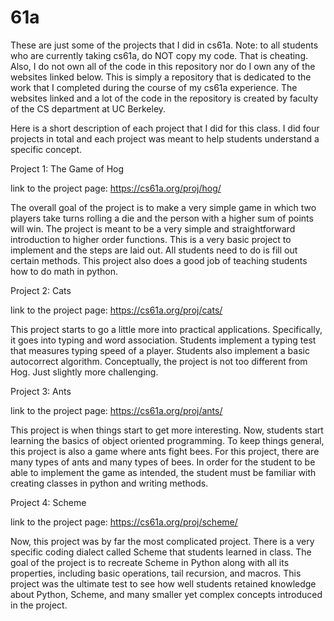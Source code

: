 # 61a
These are just some of the projects that I did in cs61a. Note: to all students who are currently taking cs61a, do NOT copy my code. That is cheating. Also, I do not own all of the code in this repository nor do I own any of the websites linked below. This is simply a repository that is dedicated to the work that I completed during the course of my cs61a experience. The websites linked and a lot of the code in the repository is created by faculty of the CS department at UC Berkeley. 

Here is a short description of each project that I did for this class. I did four projects in total and each project was meant to help students understand a specific concept.

Project 1: The Game of Hog

link to the project page: https://cs61a.org/proj/hog/

The overall goal of the project is to make a very simple game in which two players take turns rolling a die and the person with a higher sum of points will win. The project is meant to be a very simple and straightforward introduction to higher order functions. This is a very basic project to implement and the steps are laid out. All students need to do is fill out certain methods. This project also does a good job of teaching students how to do math in python.

Project 2: Cats

link to the project page: https://cs61a.org/proj/cats/

This project starts to go a little more into practical applications. Specifically, it goes into typing and word association. Students implement a typing test that measures typing speed of a player. Students also implement a basic autocorrect algorithm. Conceptually, the project is not too different from Hog. Just slightly more challenging.

Project 3: Ants

link to the project page: https://cs61a.org/proj/ants/

This project is when things start  to get more interesting. Now, students start learning the basics of object oriented programming. To keep things general, this project is also a game where ants fight bees. For this project, there are many types of ants and many types of bees. In order for the student to be able to implement the game as intended, the student must be familiar with creating classes in python and writing methods. 

Project 4: Scheme

link to the project page: https://cs61a.org/proj/scheme/

Now, this project was by far the most complicated project. There is a very specific coding dialect called Scheme that students learned in class. The goal of the project is to recreate Scheme in Python along with all its properties, including basic operations, tail recursion, and macros. This project was the ultimate test to see how well students retained knowledge about Python, Scheme, and many smaller yet complex concepts introduced in the project. 
